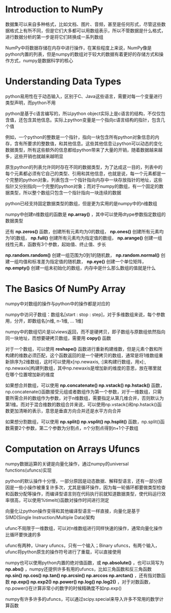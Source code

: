 # Introduction to NumPy

数据集可以来自多种格式，比如文档、图片、音频，甚至是任何形式，尽管这些数据格式上有所不同，但是它们大多都可以用数组表示，所以不管数据是什么格式，进行数据分析的第一步是将它们转换成一系列数组

NumPy中将数据存储在内存中进行操作，在某些程度上来说，NumPy像是python内置的列表，但是numpy的数组对于较大的数据有着更好的存储方式和操作方式，numpy是数据科学的核心

# Understanding Data Types

python易用性在于动态输入，区别于C、Java这些语言，需要对每一个变量进行类型声明，而python不用

python是基于c语言编写的，所以python object实际上是c语言的结构，不仅仅包含值，还包含其他信息。实际上python变量是一个指向c语言结构的指针，包含几个值

例如，一个python的整数是一个指针，指向一块包含所有python对象信息的内存，含有所要求的整数值，和其他信息。这些其他信息让python可以动态的变化数据类型，所有这些额外的信息都给python带来了大量的开销，随着数据越来越多，这些开销也就越来越明显

原生python的列表允许同时存在不同的数据类型，为了达成这一目的，列表中的每个元素都必须有它自己的类型、引用和其他信息，也就是说，每一个元素都是一个完整的python对象，列表包含一个指针指向内存中一块存放指针的地址，这些指针又分别指向一个完整的python对象；而对于numpy的数组，有一个固定的数据类型，所以整个数组只包含一个指针指向一块连续的数据

python已经支持固定数据类型的数组，但是更为实用的是numpy中的n维数组

numpy中创建n维数组的函数是 **np.array()** ，其中可以使用dtype参数指定数组的数据类型

还有 **np.zeros()** 函数，创建所有元素均为0的数组， **np.ones()** 创建所有元素均为1的数组，  **np.full()** 创建所有元素均为指定值的数组， **np.arange()** 创建一组线性元素，函数有3个参数，起始值、终止值、步长

**np.random.random()** 创建一组范围为0到1的随机数， **np.random.normal()** 创建一组均值和标准差为指定值的随机数， **np.eye()** 创建一个单位矩阵， **np.empty()** 创建一组未初始化的数组，内存中是什么那么数组的值就是什么

# The Basics Of NumPy Array

numpy中对数组的操作与python中的操作都是对应的

numpy中访问子数组：数组名[start : stop : step]，对于多维数组来说，每个参数用，分开，即数组名[n维, n-1维, ... 1维]

numpy中的数组切片是以views返回，而不是硬拷贝，即子数组与原数组依然指向同一块地址，而想要硬拷贝数组，需要用 **copy()** 函数

对于一个数组，可以使用 **reshape()** 函数进行重新构建维数，但是元素个数和所构建的维数必须匹配，这个函数返回的是一个硬拷贝的数组，通常是将1维数组重新排序为2维数组，这时可以使用x[np.newaxis, :]来构建行数组，用x[:, np.newaxis]构建列数组，其中np.newaxis是增加新的维度的意思，放在哪里就在哪个位置增加新的维度

如果想合并数组，可以使用 **np.concatenate() np.vstack() np.hstack()** 函数，np.concatenate()函数接受元组或者数组作为第一个参数，对于一维数组，只需要所需合并的数组作为参数，对于n维数组，需要指定从第几维合并，否则默认为第1维。而对于混合维数的数组合并来说，可以使用np.vstack()和np.hstack()函数更加清晰的表示，意思是垂直方向合并还是水平方向合并

如果想分割数组，可以使用 **np.split() np.vsplit() np.hsplit()** 函数，np.split()函数需要2个参数，第二个参数为分割点，n个分割点得到n+1个子数组

# Computation on Arrays Ufuncs

numpy数据运算的关键是向量化操作，通过numpy的universal functions(ufuncs)实现

python的默认操作十分慢，一部分原因是动态数据、解释型语言，还有一部分原因是一些小操作被重复许多次，尤其是循环操作，因为每一轮循环都要做类型检查和函数分配等操作，而编译型语言则在代码执行前就知道数据类型，使代码运行效率很高，可以使用%timeit()函数对操作时间进行测定

向量化让python操作变得和其他编译型语言一样直接，向量化是基于SIMD(Single Instruction/Multiple Data)架构

ufunc不局限于一维数组，可以对n维数组进行同样快速的操作，通常向量化操作比循环要快速的多

ufunc有两种，Unary ufuncs，只有一个输入；Binary ufuncs，有两个输入，ufunc将python原生的操作符号进行了重载，可以直接使用

numpy也可以使用python内置的绝对值函数，或 **np.absolute()** ，也可以简写为 **np.abs()** ，numpy还提供许多有用的ufuncs，比如三角函数和反三角函数 **np.sin() np.cos() np.tan() np.arcsin() np.arccos np.arctan()** ，还有指对数函数 **np.exp() np.exp2() np.power() np.log() np.log2()** ，对于对数函数，np.power()在计算非常小的数字的时候精确度不如np.exp()

numpy有许多许多的ufuncs，可以通过scipy.special来导入许多不常用的数学计算函数